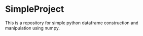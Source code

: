 # SimpleProject
This is a repository for simple python dataframe construction and manipulation using numpy. 
